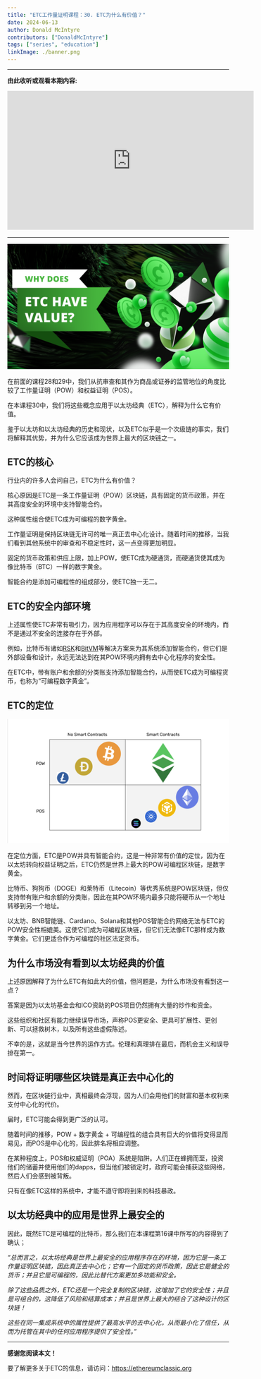```yaml
---
title: "ETC工作量证明课程：30. ETC为什么有价值？"
date: 2024-06-13
author: Donald McIntyre
contributors: ["DonaldMcIntyre"]
tags: ["series", "education"]
linkImage: ./banner.png
---
```


---
**由此收听或观看本期内容:**

<iframe width="560" height="315" src="https://www.youtube.com/embed/s4WN5VEd-Uc" title="YouTube video player" frameborder="0" allow="accelerometer; autoplay; clipboard-write; encrypted-media; gyroscope; picture-in-picture; web-share" allowfullscreen></iframe>

---

![](./banner.png)

在前面的课程28和29中，我们从抗审查和其作为商品或证券的监管地位的角度比较了工作量证明（POW）和权益证明（POS）。

在本课程30中，我们将这些概念应用于以太坊经典（ETC），解释为什么它有价值。

鉴于以太坊和以太坊经典的历史和现状，以及ETC似乎是一个次级链的事实，我们将解释其优势，并为什么它应该成为世界上最大的区块链之一。

## ETC的核心

行业内的许多人会问自己，ETC为什么有价值？

核心原因是ETC是一条工作量证明（POW）区块链，具有固定的货币政策，并在其高度安全的环境中支持智能合约。

这种属性组合使ETC成为可编程的数字黄金。

工作量证明是保持区块链无许可的唯一真正去中心化设计。随着时间的推移，当我们看到其他系统中的审查和不稳定性时，这一点变得更加明显。

固定的货币政策和供应上限，加上POW，使ETC成为硬通货，而硬通货使其成为像比特币（BTC）一样的数字黄金。

智能合约是添加可编程性的组成部分，使ETC独一无二。

## ETC的安全内部环境

上述属性使ETC非常有吸引力，因为应用程序可以存在于其高度安全的环境内，而不是通过不安全的连接存在于外部。

例如，比特币有诸如[RSK](https://www.investopedia.com/news/what-rsk-it-threat-ethereum/)和[BitVM](https://bitvm.org/)等解决方案来为其系统添加智能合约，但它们是外部设备和设计，永远无法达到在其POW环境内拥有去中心化程序的安全性。

在ETC中，带有账户和余额的分类账支持添加智能合约，从而使ETC成为可编程货币，也称为“可编程数字黄金”。

## ETC的定位

![](./1.png)

在定位方面，ETC是POW并具有智能合约，这是一种非常有价值的定位，因为在以太坊转向权益证明之后，ETC仍然是世界上最大的POW可编程区块链，是数字黄金。

比特币、狗狗币（DOGE）和莱特币（Litecoin）等优秀系统是POW区块链，但仅支持带有账户和余额的分类账，因此在其POW环境内最多只能将硬币从一个地址转移到另一个地址。

以太坊、BNB智能链、Cardano、Solana和其他POS智能合约网络无法与ETC的POW安全性相媲美。这使它们成为可编程区块链，但它们无法像ETC那样成为数字黄金。它们更适合作为可编程的社区法定货币。

## 为什么市场没有看到以太坊经典的价值

上述原因解释了为什么ETC有如此大的价值，但问题是，为什么市场没有看到这一点？

答案是因为以太坊基金会和ICO资助的POS项目仍然拥有大量的炒作和资金。

这些组织和社区有能力继续误导市场，声称POS更安全、更具可扩展性、更创新、可以拯救树木，以及所有这些虚假陈述。

不幸的是，这就是当今世界的运作方式。伦理和真理排在最后，而机会主义和误导排在第一。

## 时间将证明哪些区块链是真正去中心化的

然而，在区块链行业中，真相最终会浮现，因为人们会用他们的财富和基本权利来支付中心化的代价。

届时，ETC可能会得到更广泛的认可。

随着时间的推移，POW + 数字黄金 + 可编程性的组合具有巨大的价值将变得显而易见，而POS是中心化的，因此排名将相应调整。

在某种程度上，POS和权威证明（POA）系统是陷阱。人们正在蜂拥而至，投资他们的储蓄并使用他们的dapps，但当他们被锁定时，政府可能会捕获这些网络，然后人们会感到被背叛。

只有在像ETC这样的系统中，才能不遵守即将到来的科技暴政。

## 以太坊经典中的应用是世界上最安全的

因此，既然ETC是可编程的比特币，那么我们在本课程第16课中所写的内容得到了确认；

*“总而言之，以太坊经典是世界上最安全的应用程序存在的环境，因为它是一条工作量证明区块链，因此真正去中心化；它有一个固定的货币政策，因此它是健全的货币；并且它是可编程的，因此比替代方案更加多功能和安全。*

*除了这些品质之外，ETC还是一个完全复制的区块链，这增加了它的安全性；并且是可组合的，这降低了风险和结算成本；并且是世界上最大的结合了这种设计的区块链！*

*这些在同一集成系统中的属性提供了最高水平的去中心化，从而最小化了信任，从而为托管在其中的任何应用程序提供了安全性。”*

---

**感谢您阅读本文！**

要了解更多关于ETC的信息，请访问：https://ethereumclassic.org
